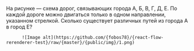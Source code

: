 На рисунке — схема дорог, связывающих города А, Б, В, Г, Д, Е. По каждой дороге можно двигаться только в одном направлении, указанном стрелкой. Сколько существует различных путей из города А в город Е?  
          
          ![Image alt](https://github.com/{fobos78}/{react-flow-rerenderer-test}/raw/{master}/{public/img}/1.png)
          
